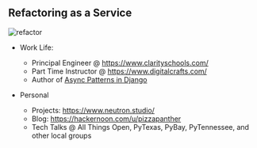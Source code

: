 ## Refactoring as a Service

![refactor](https://media.giphy.com/media/322W3VduHG5elXisAh/source.gif)

- Work Life:
    - Principal Engineer @ https://www.clarityschools.com/
    - Part Time Instructor @ https://www.digitalcrafts.com/
    - Author of [Async Patterns in Django](https://www.asyncdjango.com/)

- Personal
    - Projects: https://www.neutron.studio/
    - Blog: https://hackernoon.com/u/pizzapanther
    - Tech Talks @ All Things Open, PyTexas, PyBay, PyTennessee, and other local groups
